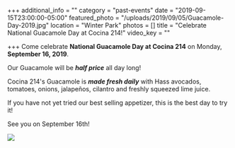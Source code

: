 +++
additional_info = ""
category = "past-events"
date = "2019-09-15T23:00:00-05:00"
featured_photo = "/uploads/2019/09/05/Guacamole-Day-2019.jpg"
location = "Winter Park"
photos = []
title = "Celebrate National Guacamole Day at Cocina 214!"
video_key = ""

+++
Come celebrate **National Guacamole Day at Cocina 214** on Monday, **September 16, 2019**.

Our Guacamole will be **_half price_** all day long!

Cocina 214's Guacamole is **_made fresh daily_** with Hass avocados, tomatoes, onions, jalapeños, cilantro and freshly squeezed lime juice. 

If you have not yet tried our best selling appetizer, this is the best day to try it! 

See you on September 16th!

![](/uploads/2019/09/05/Guacamole-Day-2019.jpg)